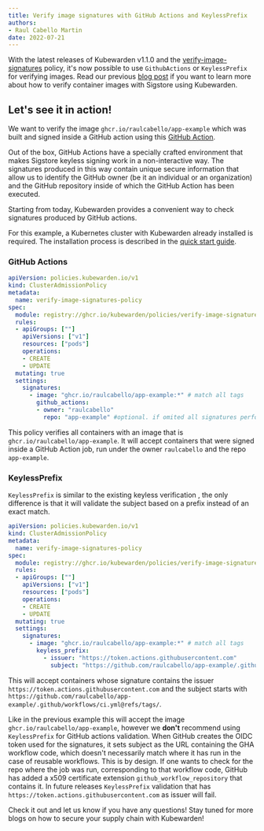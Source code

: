 ```yaml
---
title: Verify image signatures with GitHub Actions and KeylessPrefix 
authors:
- Raul Cabello Martin 
date: 2022-07-21
---
```


With the latest releases of Kubewarden v1.1.0 and
the [verify-image-signatures](https://github.com/kubewarden/verify-image-signatures) policy, it's now possible to use
`GithubActions` or `KeylessPrefix` for verifying images. Read our
previous [blog post](https://www.kubewarden.io/blog/2022/05/verifying-image-signatures/) if you want to learn more about
how to verify container images with Sigstore using Kubewarden.

## Let's see it in action!

We want to verify the image `ghcr.io/raulcabello/app-example` which was built and signed inside a GitHub action
using this [GitHub Action](https://github.com/raulcabello/app-example/blob/master/.github/workflows/ci.yml).

Out of the box, GitHub Actions have a specially crafted environment that makes Sigstore keyless signing work in
a non-interactive way.
The signatures produced in this way contain unique secure information that allow us to identify the GitHub owner
(be it an individual or an organization) and the GitHub repository inside of which the GitHub Action has been
executed.

Starting from today, Kubewarden provides a convenient way to check signatures produced by GitHub actions.

For this example, a Kubernetes cluster with Kubewarden already installed is required. The installation process is
described in the [quick start guide](https://docs.kubewarden.io/quick-start).

### GitHub Actions

```yaml 
apiVersion: policies.kubewarden.io/v1
kind: ClusterAdmissionPolicy
metadata:
  name: verify-image-signatures-policy
spec:
  module: registry://ghcr.io/kubewarden/policies/verify-image-signatures:v0.1.4
  rules:
  - apiGroups: [""]
    apiVersions: ["v1"]
    resources: ["pods"]
    operations:
    - CREATE
    - UPDATE
  mutating: true
  settings:
    signatures:
      - image: "ghcr.io/raulcabello/app-example:*" # match all tags 
        github_actions:
        - owner: "raulcabello"
          repo: "app-example" #optional. if omited all signatures performed in repos from the owner will be valid.
```

This policy verifies all containers with an image that is `ghcr.io/raulcabello/app-example`. It will accept
containers that were signed inside a GitHub Action job, run under the owner `raulcabello` and the repo `app-example`.

### KeylessPrefix

`KeylessPrefix` is similar to the existing keyless verification , the only difference is that it will validate the 
subject based on a prefix instead of an exact match. 

``` yaml
apiVersion: policies.kubewarden.io/v1
kind: ClusterAdmissionPolicy
metadata:
  name: verify-image-signatures-policy
spec:
  module: registry://ghcr.io/kubewarden/policies/verify-image-signatures:v0.1.4
  rules:
  - apiGroups: [""]
    apiVersions: ["v1"]
    resources: ["pods"]
    operations:
    - CREATE
    - UPDATE
  mutating: true
  settings:
    signatures:
      - image: "ghcr.io/raulcabello/app-example:*" # match all tags 
        keyless_prefix:
          - issuer: "https://token.actions.githubusercontent.com"
            subject: "https://github.com/raulcabello/app-example/.github/workflows/ci.yml@refs/tags/" # match all tags
``` 

This will accept containers whose signature contains the issuer `https://token.actions.githubusercontent.com` and the 
subject starts with `https://github.com/raulcabello/app-example/.github/workflows/ci.yml@refs/tags/`. 

Like in the previous example this will accept the image `ghcr.io/raulcabello/app-example`, however we **don't** recommend using 
`KeylessPrefix` for GitHub actions validation. When GitHub creates the OIDC token used for the signatures, it sets subject as 
the URL containing the GHA workflow code, which doesn't necessarily match where it has run in the case of reusable workflows. 
This is by design. If one wants to check for the repo where the job was run, corresponding to that workflow code, GitHub has added a x509
certificate extension `github_workflow_repository` that contains it. In future releases `KeylessPrefix` validation that has
`https://token.actions.githubusercontent.com` as issuer will fail.

Check it out and let us know if you have any questions! Stay tuned for more blogs on how to secure your supply chain with Kubewarden!
